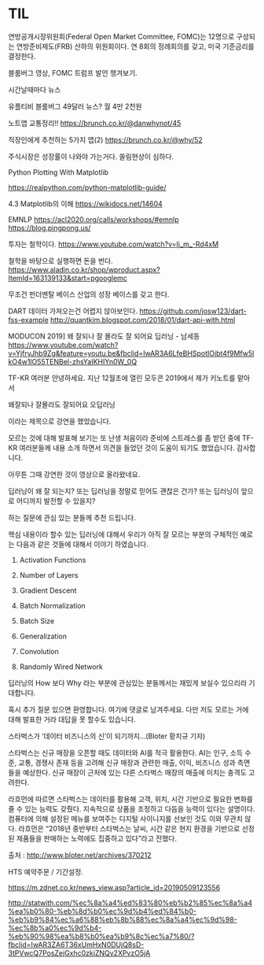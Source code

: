 

# TIL

연방공개시장위원회(Federal Open Market Committee, FOMC)는 12명으로 구성되는 연방준비제도(FRB) 산하의 위원회이다. 연 8회의 정례회의를 갖고, 미국 기준금리를 결정한다.

블룸버그 영상,
FOMC
트럼프 발언 챙겨보기.

시간날때마다 뉴스

유플티비 블룸버그
49달러 뉴스?
월 4만 2천원


노트앱 교통정리!!
https://brunch.co.kr/@danwhynot/45

직장인에게 추천하는 5가지 앱(2)
https://brunch.co.kr/@why/52


주식시장은 성장률이 나와야 가는거다.
쏠림현상이 심하다.




Python Plotting With Matplotlib

https://realpython.com/python-matplotlib-guide/


4.3 Matplotlib의 이해
https://wikidocs.net/14604


EMNLP
https://acl2020.org/calls/workshops/#emnlp
https://blog.pingpong.us/


투자는 철학이다.
https://www.youtube.com/watch?v=Ij_m_-Rd4xM


철학을 바탕으로 실행하면 돈을 번다.
https://www.aladin.co.kr/shop/wproduct.aspx?ItemId=163139133&start=pgooglemc


무조건 펀더멘탈 베이스 
산업의 성장 베이스를 갖고 한다.



DART 데이터 가져오는건 어렵지 않아보인다.
https://github.com/josw123/dart-fss-example
http://quantkim.blogspot.com/2018/01/dart-api-with.html



MODUCON 2019] 왜 잘되나 잘 몰라도 잘 되어요 딥러닝 - 남세동
https://www.youtube.com/watch?v=YjfryJhb9Zg&feature=youtu.be&fbclid=IwAR3A6LfeBHSpotIOibt4f9Mfw5lkO4w1lO55TENBel-zhsYaIKHIYn0W_0Q

TF-KR 여러분 안녕하세요. 지난 12월초에 열린 모두콘 2019에서 제가 키노트를 맡아서

왜잘되나 잘몰라도 잘되어요 오딥러닝

이라는 제목으로 강연을 했었습니다.

모르는 것에 대해 발표해 보기는 또 난생 처음이라 준비에 스트레스를 좀 받던 중에 TF-KR 여러분들께 내용 소개 하면서 의견을 들었던 것이 도움이 되기도 했었습니다. 감사합니다.

아무튼 그때 강연한 것이 영상으로 올라왔네요.

딥러닝이 왜 잘 되는지? 또는 딥러닝을 정말로 믿어도 괜찮은 건가? 또는 딥러닝이 앞으로 어디까지 발전할 수 있을지?

하는 질문에 관심 있는 분들께 추천 드립니다.

핵심 내용이라 할수 있는 딥러닝에 대해서 우리가 아직 잘 모르는 부분의 구체적인 예로는 다음과 같은 것들에 대해서 이야기 하였습니다.

1. Activation Functions

2. Number of Layers

3. Gradient Descent

4. Batch Normalization

5. Batch Size

6. Generalization

7. Convolution

8. Randomly Wired Network

딥러닝의 How 보다 Why 라는 부분에 관심있는 분들께서는 재밌게 보실수 있으리라 기대합니다.

혹시 추가 질문 있으면 환영합니다. 여기에 댓글로 남겨주세요. 다만 저도 모르는 거에 대해 발표한 거라 대답을 못 할수도 있습니다. 




스타벅스가 ‘데이터 비즈니스의 신’이 되기까지…(Bloter 황치규 기자)

스타벅스는 신규 매장을 오픈할 때도 데이터와 AI를 적극 활용한다. AI는 인구, 소득 수준, 교통, 경쟁사 존재 등을 고려해 신규 매장과 관련한 매출, 이익, 비즈니스 성과 측면들을 예상한다. 신규 매장이 근처에 있는 다른 스타벅스 매장의 매출에 미치는 충격도 고려한다.

라흐먼에 따르면 스타벅스는 데이터를 활용해 고객, 위치, 시간 기반으로 필요한 변화를 줄 수 있는 능력도 갖췄다. 지속적으로 상품을 조정하고 다듬을 능력이 있다는 설명이다. 컴퓨터에 의해 설정된 메뉴를 보여주는 디지털 사이니지를 선보인 것도 이와 무관치 않다. 라흐먼은 “2018년 중반부터 스타벅스는 날씨, 시간 같은 현지 환경을 기반으로 선정된 제품들을 판매하는 노력에도 집중하고 있다”라고 전했다.

출처 : http://www.bloter.net/archives/370212


HTS 예약주문 / 기간설정.




https://m.zdnet.co.kr/news_view.asp?article_id=20190509123556



http://statwith.com/%ec%8a%a4%ed%83%80%eb%b2%85%ec%8a%a4%ea%b0%80-%eb%8d%b0%ec%9d%b4%ed%84%b0-%eb%b9%84%ec%a6%88%eb%8b%88%ec%8a%a4%ec%9d%98-%ec%8b%a0%ec%9d%b4-%eb%90%98%ea%b8%b0%ea%b9%8c%ec%a7%80/?fbclid=IwAR3ZA6T36xUmHxN0DUjQ8sD-3tPVwcQ7PosZejGxhc0zkiZNQv2XPvzO5jA
